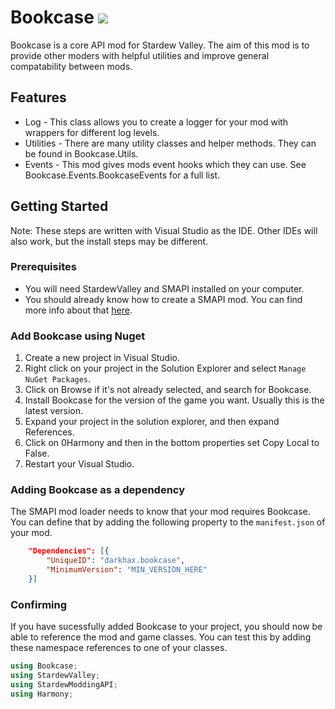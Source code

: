 # Bookcase [![](http://cf.way2muchnoise.eu/297252.svg)](https://stardewvalley.curseforge.com/projects/297252)

Bookcase is a core API mod for Stardew Valley. The aim of this mod is to provide other moders with helpful utilities and improve general compatability between mods.

## Features
- Log - This class allows you to create a logger for your mod with wrappers for different log levels.
- Utilities - There are many utility classes and helper methods. They can be found in Bookcase.Utils.
- Events - This mod gives mods event hooks which they can use. See Bookcase.Events.BookcaseEvents for a full list.

## Getting Started

Note: These steps are written with Visual Studio as the IDE. Other IDEs will also work, but the install steps may be different. 

### Prerequisites 
- You will need StardewValley and SMAPI installed on your computer.
- You should already know how to create a SMAPI mod. You can find more info about that [here](https://gist.github.com/darkhax/3acb02667bcaa450f8276c514c9dd82e).

### Add Bookcase using Nuget
1. Create a new project in Visual Studio.
2. Right click on your project in the Solution Explorer and select `Manage NuGet Packages`.
3. Click on Browse if it's not already selected, and search for Bookcase.
4. Install Bookcase for the version of the game you want. Usually this is the latest version.
5. Expand your project in the solution explorer, and then expand References.
6. Click on 0Harmony and then in the bottom properties set Copy Local to False.
7. Restart your Visual Studio.

### Adding Bookcase as a dependency
The SMAPI mod loader needs to know that your mod requires Bookcase. You can define that by adding the following property to the `manifest.json` of your mod.

```json
	"Dependencies": [{
		"UniqueID": "darkhax.bookcase",
		"MinimumVersion": "MIN_VERSION_HERE"
	}]
```

### Confirming
If you have sucessfully added Bookcase to your project, you should now be able to reference the mod and game classes. You can test this by adding these namespace references to one of your classes.

```cs
using Bookcase;
using StardewValley;
using StardewModdingAPI;
using Harmony;
```